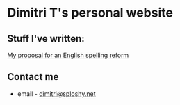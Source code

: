 <title> Dimitri T's website</title>  

# Dimitri T's personal website 

## Stuff I've written:

[My proposal for an English spelling reform](./spelling_reform.html)

## Contact me

* email - [dimitri@sploshy.net](mailto:dimitri@sploshy.net)